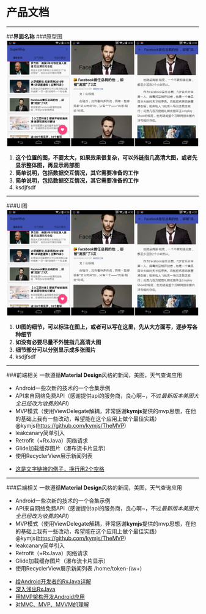 #  产品文档
***

##**界面名称**
###原型图
[![](./img/mvp_news.jpg)](http://gank.io/post/560e15be2dca930e00da1083)
1. **这个位置的图，不要太大，如果效果很复杂，可以外链指几高清大图，或者先显示整体图，再显示局部图**   
2. **简单说明，包括数据交互情况，其它需要准备的工作**   
3. **简单说明，包括数据交互情况，其它需要准备的工作**    
4. ksdjfsdf  
****
###UI图
![](./img/mvp_news.jpg)
1. **UI图的细节，可以标注在图上，或者可以写在这里，先从大方面写，逐步写各种细节**   
2. **如没有必要尽量不外链指几高清大图**   
3. **细节部分可以分别显示成多张图片**    
4. ksdjfsdf  
****

###前端相关
一款遵循**Material Design**风格的新闻，美图，天气查询应用  
- Android一些次新的技术的一个合集示例  
- API来自网络免费API（感谢提供api的服务商，良心啊~，不过*最新版本美图大全已经改为收费的API*）  
- MVP模式（使用ViewDelegate解耦，非常感谢**kymjs**提供的mvp思想，在他的基础上我有一些改动，希望能在这个应用上做个最佳实践）@kymjs(https://github.com/kymjs/TheMVP)  
- leakcanary简单引入  
- Retrofit（+RxJava）网络请求  
- Glide加载缓存图片（瀑布流卡片显示）  
- 使用RecyclerView展示新闻列表    
* [这是文字链接的例子，换行用2个空格](http://gank.io/post/560e15be2dca930e00da1083)  

****  

###后端相关
一款遵循**Material Design**风格的新闻，美图，天气查询应用
- Android一些次新的技术的一个合集示例
- API来自网络免费API（感谢提供api的服务商，良心啊~，不过*最新版本美图大全已经改为收费的API*）
- MVP模式（使用ViewDelegate解耦，非常感谢**kymjs**提供的mvp思想，在他的基础上我有一些改动，希望能在这个应用上做个最佳实践）@kymjs(https://github.com/kymjs/TheMVP)
- leakcanary简单引入
- Retrofit（+RxJava）网络请求
- Glide加载缓存图片（瀑布流卡片显示）
- 使用RecyclerView展示新闻列表
    /home/token-(\w+)

* [给Android开发者的RxJava详解](http://gank.io/post/560e15be2dca930e00da1083)  
* [深入浅出RxJava](http://blog.csdn.net/lzyzsd/article/details/41833541)  
* [用MVP架构开发Android应用](http://kymjs.com/code/2015/11/09/01)  
* [对MVC、MVP、MVVM的理解](http://blog.csdn.net/napolunyishi/article/details/22722345)



